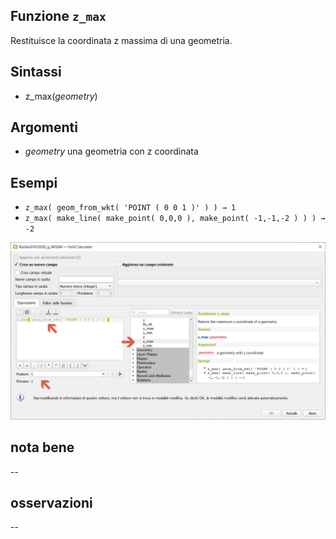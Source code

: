 ## Funzione `z_max`

Restituisce la coordinata z massima di una geometria.

## Sintassi

* z_max(_geometry_)

## Argomenti

* _geometry_ una geometria con z coordinata

## Esempi

* `z_max( geom_from_wkt( 'POINT ( 0 0 1 )' ) ) → 1`
* `z_max( make_line( make_point( 0,0,0 ), make_point( -1,-1,-2 ) ) ) → -2`

![](/img/geometria/z_max/z_max1.png)

## nota bene

--

## osservazioni

--